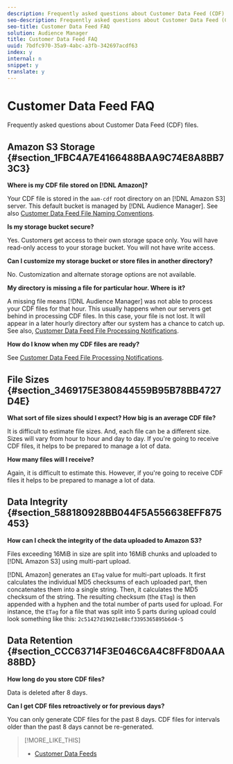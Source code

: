 ```yaml
---
description: Frequently asked questions about Customer Data Feed (CDF) files.
seo-description: Frequently asked questions about Customer Data Feed (CDF) files.
seo-title: Customer Data Feed FAQ
solution: Audience Manager
title: Customer Data Feed FAQ
uuid: 7bdfc970-35a9-4abc-a3fb-342697acdf63
index: y
internal: n
snippet: y
translate: y
---
```


# Customer Data Feed FAQ

Frequently asked questions about Customer Data Feed (CDF) files.


## Amazon S3 Storage {#section_1FBC4A7E4166488BAA9C74E8A8BB73C3}



**Where is my CDF file stored on [!DNL Amazon]?** 


Your CDF file is stored in the `aam-cdf` root directory on an [!DNL Amazon S3] server. This default bucket is managed by [!DNL Audience Manager]. See also [Customer Data Feed File Naming Conventions](../c_features/cdf-files.md#reference_DAC53BEEA60B426588D1B66B3B92E8C1). 


**Is my storage bucket secure?** 


Yes. Customers get access to their own storage space only. You will have read-only access to your storage bucket. You will not have write access. 


**Can I customize my storage bucket or store files in another directory?** 


No. Customization and alternate storage options are not available. 


**My directory is missing a file for particular hour. Where is it?** 


A missing file means [!DNL Audience Manager] was not able to process your CDF files for that hour. This usually happens when our servers get behind in processing CDF files. In this case, your file is not lost. It will appear in a later hourly directory after our system has a chance to catch up. See also, [Customer Data Feed File Processing Notifications](../c_features/cdf-files.md#concept_00F913A9946A4A10A0F34269AC84A563). 


**How do I know when my CDF files are ready?** 


See [Customer Data Feed File Processing Notifications](../c_features/cdf-files.md#concept_00F913A9946A4A10A0F34269AC84A563). 

## File Sizes {#section_3469175E380844559B95B78BB4727D4E}



**What sort of file sizes should I expect? How big is an average CDF file?** 


It is difficult to estimate file sizes. And, each file can be a different size. Sizes will vary from hour to hour and day to day. If you're going to receive CDF files, it helps to be prepared to manage a lot of data. 


**How many files will I receive?** 


Again, it is difficult to estimate this. However, if you're going to receive CDF files it helps to be prepared to manage a lot of data. 

## Data Integrity {#section_588180928BB044F5A556638EFF875453}



**How can I check the integrity of the data uploaded to Amazon S3?** 


Files exceeding 16MiB in size are split into 16MiB chunks and uploaded to [!DNL Amazon S3] using multi-part upload. 


[!DNL Amazon] generates an `ETag` value for multi-part uploads. It first calculates the individual MD5 checksums of each uploaded part, then concatenates them into a single string. Then, it calculates the MD5 checksum of the string. The resulting checksum (the `ETag`) is then appended with a hyphen and the total number of parts used for upload. For instance, the `ETag` for a file that was split into 5 parts during upload could look something like this: `2c51427d19021e88cf3395365895b6d4-5` 

## Data Retention {#section_CCC63714F3E046C6A4C8FF8D0AAA88BD}



**How long do you store CDF files?** 


Data is deleted after 8 days. 


**Can I get CDF files retroactively or for previous days?** 


You can only generate CDF files for the past 8 days. CDF files for intervals older than the past 8 days cannot be re-generated. 
>[!MORE_LIKE_THIS]
>
>* [Customer Data Feeds](cdf-files.md#concept_114B993EC5E246AE8CDD55E695B344FC)
